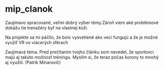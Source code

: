 # mip_clanok

Zaujímavo spracované, veľmi dobrý výber témy.Zároň viem aké problémové dokážu tie trenažéry byť na vlastnej koži.


Na projekte sa mi páčilo, že bolo vysvetlené ako veci fungujú a že je možné využiť VR vo viacerých sférach


Zaujímavá téma. Pred prečítaním tvojho článku som nevedel, že sportovci majú aj takúto možnosť tréningu. Myslím si, že teraz počas korony to mnohý aj využili. (Patrik Minarovič)
